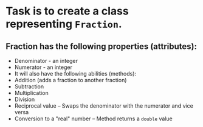 # Task is to create a class representing `Fraction`.
## Fraction has the following properties (attributes):
- Denominator - an integer
- Numerator - an integer
- It will also have the following abilities (methods):
- Addition (adds a fraction to another fraction)
- Subtraction
- Multiplication
- Division
- Reciprocal value – Swaps the denominator with the numerator and vice versa
- Conversion to a "real" number – Method returns a `double` value
